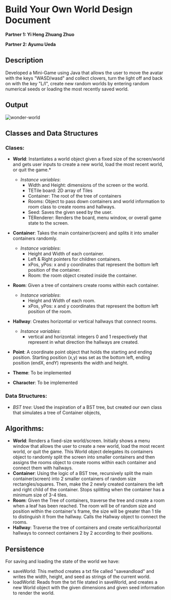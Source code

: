 # Build Your Own World Design Document

**Partner 1: Yi Heng Zhuang Zhuo**

**Partner 2: Ayumu Ueda**

## Description
Developed a Mini-Game using Java that allows the user to move the avatar with the keys "WASD/wasd" and collect clovers, turn the light off and back on with the key "L/l", create new random worlds by entering random numerical seeds or loading the most recently saved world.

## Output 
![wonder-world](https://github.com/user-attachments/assets/829f44e9-f5ea-4cb7-be9c-baeb0928d98b)


## Classes and Data Structures 
### Clases:
- **World**: Instantiates a world object given a fixed size of the screen/world
and gets user inputs to create a new world, load the most recent world, or quit the game.*
  - _Instance variables_: 
    - Width and Height: dimensions of the screen or the world.
    - TETile board: 2D array of Tiles 
    - Container: The root of the tree of containers
    - Rooms: Object to pass down containers and world information to room class to create rooms and hallways.
    - Seed: Saves the given seed by the user. 
    - TERenderer: Renders the board, menu window, or overall game state to the screen.

- **Container**: Takes the main container(screen) and splits it into smaller containers randomly.
  - _Instance variables_:
    - Height and Width of each container.
    - Left & Right pointers for children containers.
    - xPos, yPos: x and y coordinates that represent the bottom left position of the container.
    - Room: the room object created inside the container.

- **Room**: Given a tree of containers create rooms within each container.
  - _Instance variables_:
    - Height and Width of each room.
    - xPos, yPos: x and y coordinates that represent the bottom left position of the room.

- **Hallway**: Creates horizontal or vertical hallways that connect rooms.
  - _Instance variables_:
    - vertical and horizontal: integers 0 and 1 respectively that represent in what direction the hallways are created.

- **Point**: A coordinate point object that holds the starting and ending position.
Starting position (x,y) was set as the bottom left, ending position (endX, endY) represents the width and height.

- **Theme**: To be implemented

- **Character**: To be implemented

### Data Structures:
- _BST tree_: Used the inspiration of a BST tree, but created our own class that simulates a tree of Container objects, 

## Algorithms:
- **World**: Renders a fixed-size world/screen. Initially shows a menu window that allows the user to create a new world,
load the most recent world, or quit the game. This World object delegates its containers object to randomly split 
the screen into smaller containers and then assigns the rooms object to create rooms within each container and connect 
them with hallways.
- **Container**: Using the logic of a BST tree, recursively split the main container(screen) into 2 smaller containers 
of random size rectangles/squares. Then, make the 2 newly created containers the 
left and right child of the container. Stops splitting when the container has a minimum size of 3-4 tiles.
- **Room**: Given the Tree of containers, traverse the tree and create a room when a leaf has been reached.
The room will be of random size and position within the container's frame, the size will be greater than 1
  tile to distinguish it from the hallway. Calls the Hallway object to connect the rooms.
- **Hallway**: Traverse the tree of containers and create vertical/horizontal hallways to connect 
containers 2 by 2 according to their positions.

## Persistence
For saving and loading the state of the world we have:
- saveWorld: This method creates a txt file called "saveandload" and writes the width, height, and seed as strings
of the current world.
- loadWorld: Reads from the txt file stated in saveWorld, and creates a new World object with the given dimensions 
and given seed information to render the world. 
